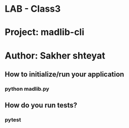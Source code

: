 # LAB - Class3

# Project: madlib-cli

# Author: Sakher shteyat

## How to initialize/run your application 



### python madlib.py


## How do you run tests?

### pytest